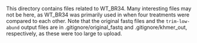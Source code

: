 This directory contains files related to WT_BR34. Many interesting files may not be here, as WT_BR34 was primarily used in when four treatments were compared to each other.
Note that the original fastq files and the `trim-low-abund` output files are in .gitignore/original_fastq and .gitignore/khmer_out, respectively, as these were too large to upload.
